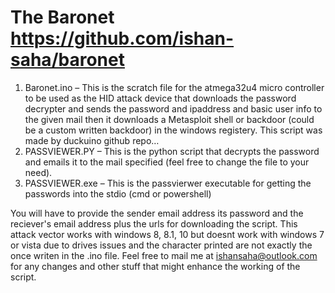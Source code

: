 # The Baronet https://github.com/ishan-saha/baronet
1.	Baronet.ino – This is the scratch file for the atmega32u4 micro controller to be used as the HID attack device that         downloads the password decrypter and sends the password and ipaddress and basic user info to the given mail then it downloads a Metasploit shell or backdoor (could be a custom written backdoor) in the windows registery. This script was made by duckuino github repo…
2.	PASSVIEWER.PY – This is the python script that decrypts the password and emails it to the mail specified (feel free to change the file to your need).
3.	PASSVIEWER.exe – This is the passvierwer executable for getting the passwords into the stdio (cmd or powershell) 

You will have to provide the sender email address its password and the reciever's email address plus the urls for downloading the script. This attack vector works with windows 8, 8.1, 10 but doesnt work with windows 7 or vista due to drives issues and the character printed are not exactly the once writen in the .ino file. Feel free to mail me at ishansaha@outlook.com for any changes and other stuff that might enhance the working of the script.

